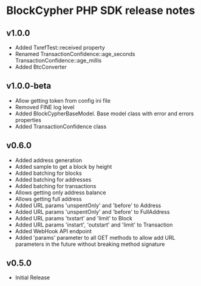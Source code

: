 BlockCypher PHP SDK release notes
=================================

v1.0.0
------

* Added TxrefTest::received property
* Renamed TransactionConfidence::age_seconds TransactionConfidence::age_millis
* Added BtcConverter

v1.0.0-beta
-----------

* Allow getting token from config ini file
* Removed FINE log level
* Added BlockCypherBaseModel. Base model class with error and errors properties
* Added TransactionConfidence class

v0.6.0
------
* Added address generation
* Added sample to get a block by height
* Added batching for blocks
* Added batching for addresses
* Added batching for transactions
* Allows getting only address balance
* Allows getting full address
* Added URL params 'unspentOnly' and 'before' to Address
* Added URL params 'unspentOnly' and 'before' to FullAddress
* Added URL params 'txstart' and 'limit' to Block
* Added URL params 'instart', 'outstart' and 'limit' to Transaction
* Added WebHook API endpoint
* Added 'params' parameter to all GET methods to allow add URL parameters in the future without breaking method signature

v0.5.0
------
* Initial Release